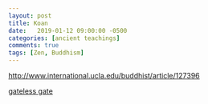 ```yaml
---
layout: post
title: Koan
date:   2019-01-12 09:00:00 -0500
categories: [ancient teachings]
comments: true
tags: [Zen, Buddhism]
---
```




http://www.international.ucla.edu/buddhist/article/127396

[gateless gate](http://www.sacred-texts.com/bud/zen/mumonkan.htm)
